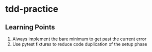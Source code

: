 # tdd-practice

## Learning Points
1. Always implement the bare minimum to get past the current error
2. Use pytest fixtures to reduce code duplication of the setup phase
